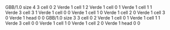 <gs-board> GBB/1.0
size 4 3
cell 0 2 Verde 1 
cell 1 2 Verde 1 
cell 0 1 Verde 1 
cell 1 1 Verde 3 
cell 3 1 Verde 1 
cell 0 0 Verde 1 
cell 1 0 Verde 1 
cell 2 0 Verde 1 
cell 3 0 Verde 1 
head 0 0
 </gs-board>
<gs-board> GBB/1.0
size 3 3
cell 0 2 Verde 1 
cell 0 1 Verde 1 
cell 1 1 Verde 3 
cell 0 0 Verde 1 
cell 1 0 Verde 1 
cell 2 0 Verde 1 
head 0 0
 </gs-board>